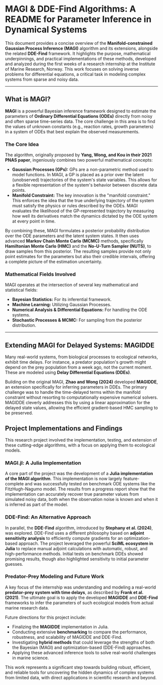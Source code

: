 # MAGI & DDE-Find Algorithms: A README for Parameter Inference in Dynamical Systems

This document provides a concise overview of the **Manifold-constrained Gaussian Process Inference (MAGI)** algorithm and its extensions, alongside the related **DDE-Find** framework. It highlights the purpose, mathematical underpinnings, and practical implementations of these methods, developed and analyzed during the first weeks of a research internship at the Institute of Marine Research, Norway. This work focuses on solving inverse problems for differential equations, a critical task in modeling complex systems from sparse and noisy data.

---

## What is MAGI?

**MAGI** is a powerful Bayesian inference framework designed to estimate the parameters of **Ordinary Differential Equations (ODEs)** directly from noisy and often sparse time-series data. The core challenge in this area is to find the values of unknown constants (e.g., reaction rates, growth parameters) in a system of ODEs that best explain the observed measurements.

### The Core Idea

The algorithm, originally proposed by **Yang, Wong, and Kou in their 2021 PNAS paper**, ingeniously combines two powerful mathematical concepts:

* **Gaussian Processes (GPs):** GPs are a non-parametric method used to model functions. In MAGI, a GP is placed as a prior over the latent (unobserved) trajectories of the system's state variables. This allows for a flexible representation of the system's behavior between discrete data points.
* **Manifold Constraint:** The key innovation is the "manifold constraint." This enforces the idea that the true underlying trajectory of the system must satisfy the physics or rules described by the ODEs. MAGI evaluates the likelihood of the GP-represented trajectory by measuring how well its derivatives match the dynamics dictated by the ODE system at every point in time.

By combining these, MAGI formulates a posterior probability distribution over the ODE parameters and the latent system states. It then uses advanced **Markov Chain Monte Carlo (MCMC)** methods, specifically **Hamiltonian Monte Carlo (HMC)** and the **No-U-Turn Sampler (NUTS)**, to draw samples from this posterior. The resulting samples provide not only point estimates for the parameters but also their credible intervals, offering a complete picture of the estimation uncertainty.

### Mathematical Fields Involved

MAGI operates at the intersection of several key mathematical and statistical fields:
* **Bayesian Statistics:** For its inferential framework.
* **Machine Learning:** Utilizing Gaussian Processes.
* **Numerical Analysis & Differential Equations:** For handling the ODE systems.
* **Stochastic Processes & MCMC:** For sampling from the posterior distribution.

---

## Extending MAGI for Delayed Systems: MAGIDDE

Many real-world systems, from biological processes to ecological networks, exhibit time delays. For instance, a predator population's growth might depend on the prey population from a week ago, not the current moment. These are modeled using **Delay Differential Equations (DDEs)**.

Building on the original MAGI, **Zhao and Wong (2024)** developed **MAGIDDE**, an extension specifically for inferring parameters in DDEs. The primary challenge was to handle the time-delayed terms within the manifold constraint without resorting to computationally expensive numerical solvers. MAGIDDE cleverly addresses this by using a linear approximation for the delayed state values, allowing the efficient gradient-based HMC sampling to be preserved.

## Project Implementations and Findings

This research project involved the implementation, testing, and extension of these cutting-edge algorithms, with a focus on applying them to ecological models.

### MAGI.jl: A Julia Implementation

A core part of the project was the development of a **Julia implementation of the MAGI algorithm**. This implementation is now largely feature-complete and was successfully tested on benchmark ODE systems like the FitzHugh-Nagumo model. The results from a progress report show that the implementation can accurately recover true parameter values from simulated noisy data, both when the observation noise is known and when it is inferred as part of the model.

### DDE-Find: An Alternative Approach

In parallel, the **DDE-Find** algorithm, introduced by **Stephany et al. (2024)**, was explored. DDE-Find uses a different philosophy based on **adjoint sensitivity analysis** to efficiently compute gradients for an optimization-based approach. The project leveraged the powerful **SciML ecosystem in Julia** to replace manual adjoint calculations with automatic, robust, and high-performance methods. Initial tests on benchmark DDEs showed promising results, though also highlighted sensitivity to initial parameter guesses.

### Predator-Prey Modeling and Future Work

A key focus of the internship was understanding and modeling a real-world **predator-prey system with time delays**, as described by **Frank et al. (2021)**. The ultimate goal is to apply the developed **MAGIDDE** and **DDE-Find** frameworks to infer the parameters of such ecological models from actual marine research data.

Future directions for this project include:
* Finalizing the **MAGIDDE** implementation in Julia.
* Conducting extensive **benchmarking** to compare the performance, robustness, and scalability of MAGIDDE and DDE-Find.
* Investigating **hybrid methods** that could leverage the strengths of both the Bayesian (MAGI) and optimization-based (DDE-Find) approaches.
* Applying these advanced inference tools to solve real-world challenges in marine science.

This work represents a significant step towards building robust, efficient, and reliable tools for uncovering the hidden dynamics of complex systems from limited data, with direct applications in scientific research and beyond.